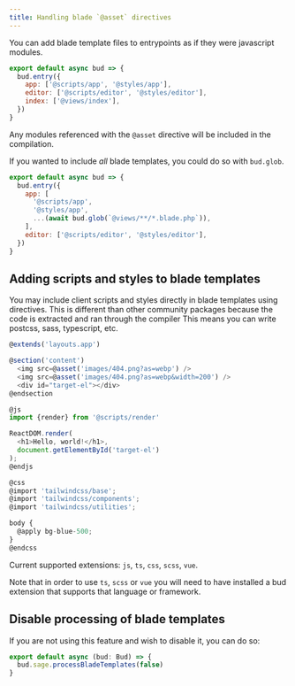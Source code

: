 ```yaml
---
title: Handling blade `@asset` directives
---
```


You can add blade template files to entrypoints as if they were javascript modules.

```js
export default async bud => {
  bud.entry({
    app: ['@scripts/app', '@styles/app'],
    editor: ['@scripts/editor', '@styles/editor'],
    index: ['@views/index'],
  })
}
```

Any modules referenced with the `@asset` directive will be included in the compilation.

If you wanted to include _all_ blade templates, you could do so with `bud.glob`.

```js
export default async bud => {
  bud.entry({
    app: [
      '@scripts/app',
      '@styles/app',
      ...(await bud.glob(`@views/**/*.blade.php`)),
    ],
    editor: ['@scripts/editor', '@styles/editor'],
  })
}
```

## Adding scripts and styles to blade templates

You may include client scripts and styles directly in blade templates using directives. This is different than other community packages because the code is extracted and ran through the compiler This means you can write postcss, sass, typescript, etc.

```js
@extends('layouts.app')

@section('content')
  <img src=@asset('images/404.png?as=webp') />
  <img src=@asset('images/404.png?as=webp&width=200') />
  <div id="target-el"></div>
@endsection

@js
import {render} from '@scripts/render'

ReactDOM.render(
  <h1>Hello, world!</h1>,
  document.getElementById('target-el')
);
@endjs

@css
@import 'tailwindcss/base';
@import 'tailwindcss/components';
@import 'tailwindcss/utilities';

body {
  @apply bg-blue-500;
}
@endcss
```

Current supported extensions: `js`, `ts`, `css`, `scss`, `vue`.

Note that in order to use `ts`, `scss` or `vue` you will need to have installed a bud extension that supports that language or framework.

## Disable processing of blade templates

If you are not using this feature and wish to disable it, you can do so:

```ts
export default async (bud: Bud) => {
  bud.sage.processBladeTemplates(false)
}
```
